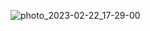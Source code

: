 ![photo_2023-02-22_17-29-00](https://user-images.githubusercontent.com/126588666/221920536-2043c880-be88-457d-9d43-e59d41401f91.jpg)
